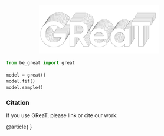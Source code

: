 
[//]: # (![Screenshot]&#40;./imgs/GReaT_logo.png&#41;)
<p align="center">
<img src="./imgs/GReaT_logo.png" width="326"/>
</p>

```python
from be_great import great

model = great()
model.fit()
model.sample()
```


### Citation 
If you use GReaT, please link or cite our work:

@article{
}


